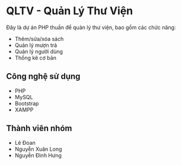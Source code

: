 # QLTV - Quản Lý Thư Viện

Đây là dự án PHP thuần để quản lý thư viện, bao gồm các chức năng:
- Thêm/sửa/xóa sách
- Quản lý mượn trả
- Quản lý người dùng
- Thống kê cơ bản

## Công nghệ sử dụng
- PHP
- MySQL
- Bootstrap
- XAMPP

## Thành viên nhóm
- Lê Đoan
- Nguyễn Xuân Long  
- Nguyễn Đình Hưng


